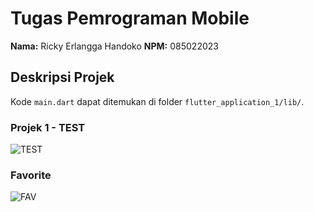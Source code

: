 # Tugas Pemrograman Mobile

**Nama:** Ricky Erlangga Handoko
**NPM:** 085022023

## Deskripsi Projek

Kode `main.dart` dapat ditemukan di folder `flutter_application_1/lib/`.

### Projek 1 - TEST
![TEST](https://github.com/rozalyne/Pemrograman_Mobile/assets/67235972/c4e22462-e348-4403-8e97-89b2a0dde367)

### Favorite
![FAV](https://github.com/rozalyne/Pemrograman_Mobile/assets/67235972/c87dd959-48a6-4c64-8715-13678aeca86a)
